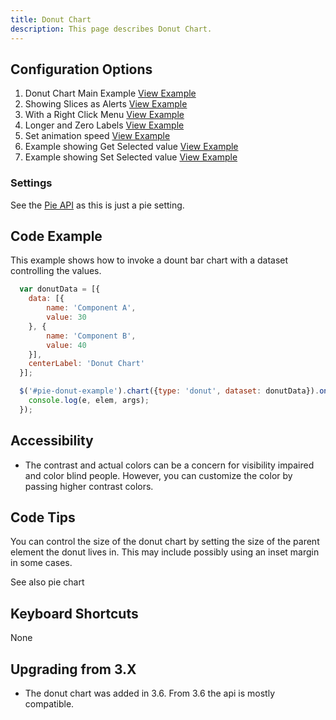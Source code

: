 ```yaml
---
title: Donut Chart
description: This page describes Donut Chart.
---
```


## Configuration Options

1. Donut Chart Main Example [View Example]( ../components/donut/example-index)
2. Showing Slices as Alerts [View Example]( ../components/donut/example-alerts)
3. With a Right Click Menu [View Example]( ../components/donut/example-rightclick)
4. Longer and Zero Labels [View Example]( ../components/donut/example-values)
5. Set animation speed [View Example]( ../components/donut/example-animation)
6. Example showing Get Selected value [View Example]( ../components/donut/example-get-selected)
7. Example showing Set Selected value [View Example]( ../components/donut/example-set-selected)

### Settings

See the [Pie API]( ../components/pie) as this is just a pie setting.

## Code Example

This example shows how to invoke a dount bar chart with a dataset controlling the values.

```javascript
  var donutData = [{
    data: [{
        name: 'Component A',
        value: 30
    }, {
        name: 'Component B',
        value: 40
    }],
    centerLabel: 'Donut Chart'
  }];

  $('#pie-donut-example').chart({type: 'donut', dataset: donutData}).on('selected', function (e, elem, args) {
    console.log(e, elem, args);
  });
```

## Accessibility

- The contrast and actual colors can be a concern for visibility impaired and color blind people. However, you can customize the color by passing higher contrast colors.

## Code Tips

You can control the size of the donut chart by setting the size of the parent element the donut lives in.
This may include possibly using an inset margin in some cases.

See also pie chart

## Keyboard Shortcuts

None

## Upgrading from 3.X

-   The donut chart was added in 3.6. From 3.6 the api is mostly compatible.
